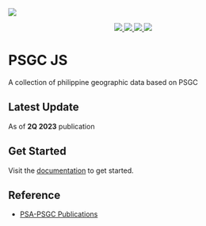 <img src="https://banners.beyondco.de/PSGC-JS.png?theme=light&packageManager=npm+install&packageName=%40ageesea%2Fpsgc-js&pattern=architect&style=style_1&description=A+collection+of+philippine+geographic+data+based+on+PSGC&md=1&showWatermark=0&fontSize=100px&images=location-marker">

<p align="center">
  <a href="LICENSE.md" >
    <img src="https://img.shields.io/npm/l/@ageesea/psgc-js"/>
  </a>
  <a href="#">
    <img src="https://img.shields.io/npm/v/@ageesea/psgc-js"/>
  </a>
  <a href="https://github.com/anthonygacis/psgc-js/actions/workflows/test.yml">
    <img src="https://img.shields.io/github/actions/workflow/status/anthonygacis/psgc-js/test.yml?label=tests"/>
  </a>
  <a href="https://www.npmjs.com/package/@ageesea/psgc-js">
    <img src="https://img.shields.io/npm/dt/@ageesea/psgc-js"/>
  </a>
</p>

# PSGC JS

A collection of philippine geographic data based on PSGC

## Latest Update

As of **2Q 2023** publication

## Get Started

Visit the <a href="https://psgc-js.vercel.app" target="_blank">documentation</a> to get started.

## Reference

- [PSA-PSGC Publications](https://psa.gov.ph/classification/psgc/)
